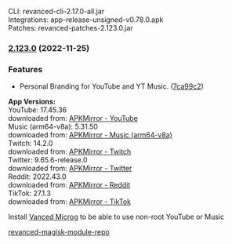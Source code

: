 CLI: revanced-cli-2.17.0-all.jar  
Integrations: app-release-unsigned-v0.78.0.apk  
Patches: revanced-patches-2.123.0.jar  

### [2.123.0](https://github.com/E85Addict/revanced-patches/compare/v2.122.0...v2.123.0) (2022-11-25)
### Features
* Personal Branding for YouTube and YT Music. ([7ca99c2](https://github.com/E85Addict/revanced-patches/commit/7ca99c21fcd12fa0c583018712cb464fb91d513c))

  
**App Versions:**  
YouTube: 17.45.36  
downloaded from: [APKMirror - YouTube](https://www.apkmirror.com/apk/google-inc/youtube/youtube-17-45-36-release/youtube-17-45-36-android-apk-download/)  
Music (arm64-v8a): 5.31.50  
downloaded from: [APKMirror - Music (arm64-v8a)](https://www.apkmirror.com/apk/google-inc/youtube-music/youtube-music-5-31-50-release/youtube-music-5-31-50-2-android-apk-download/)  
Twitch: 14.2.0  
downloaded from: [APKMirror - Twitch](https://www.apkmirror.com/apk/twitch-interactive-inc/twitch/twitch-14-2-0-release/twitch-live-game-streaming-14-2-0-android-apk-download/)  
Twitter: 9.65.6-release.0  
downloaded from: [APKMirror - Twitter](https://www.apkmirror.com/apk/twitter-inc/twitter/twitter-9-65-6-release-0-release/twitter-9-65-6-release-0-android-apk-download/)  
Reddit: 2022.43.0  
downloaded from: [APKMirror - Reddit](https://www.apkmirror.com/apk/redditinc/reddit/reddit-2022-43-0-release/reddit-2022-43-0-2-android-apk-download/)  
TikTok: 27.1.3  
downloaded from: [APKMirror - TikTok](https://www.apkmirror.com/apk/tiktok-pte-ltd/tik-tok-including-musical-ly/tik-tok-including-musical-ly-27-1-3-release/tiktok-27-1-3-android-apk-download/)  

Install [Vanced Microg](https://github.com/inotia00/VancedMicroG/releases) to be able to use non-root YouTube or Music  

[revanced-magisk-module-repo](https://github.com/E85Addict/revanced-magisk-module)  
